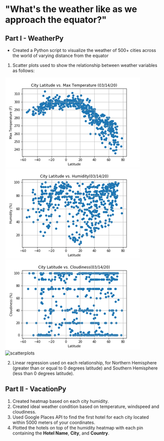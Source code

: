 # "What's the weather like as we approach the equator?"

## Part I - WeatherPy
* Created a Python script to visualize the weather of 500+ cities across the world of varying distance from the equator

1. Scatter plots used to show the relationship between weather variables as follows:

![scatterplots](output_data/tempinworld.png)
![scatterplots](output_data/humidityinworld.png)
![scatterplots](output_data/cloudinessinworld.png)
![scatterplots](output_data/windspeesinworld.png)

2.  Linear regression used on each relationship, for Northern Hemisphere (greater than or equal to 0 degrees latitude) and Southern Hemisphere (less than 0 degrees latitude).

## Part II - VacationPy
 1. Created heatmap based on each city humidity.
 2. Created ideal weather condition based on temperature, windspeed and cloudiness.
 3. Used Google Places API to find the first hotel for each city located within 5000 meters of your coordinates.
 4. Plotted the hotels on top of the humidity heatmap with each pin containing the **Hotel Name**, **City**, and **Country**.


